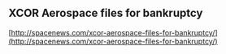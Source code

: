 ## XCOR Aerospace files for bankruptcy
  
  [http://spacenews.com/xcor-aerospace-files-for-bankruptcy/](http://spacenews.com/xcor-aerospace-files-for-bankruptcy/)